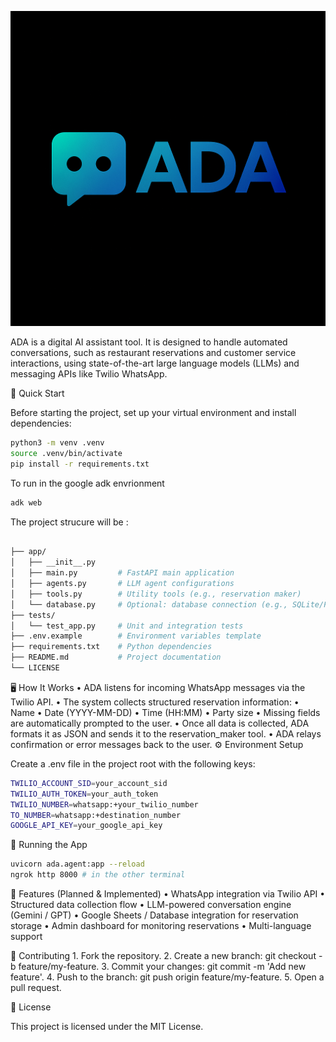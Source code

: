 ![ADA Logo](./logo.png)


ADA is a digital AI assistant tool. It is designed to handle automated conversations, such as restaurant reservations and customer service interactions, using state-of-the-art large language models (LLMs) and messaging APIs like Twilio WhatsApp.

🚀 Quick Start

Before starting the project, set up your virtual environment and install dependencies:
```bash
python3 -m venv .venv
source .venv/bin/activate
pip install -r requirements.txt

```
To run in the google adk envrionment
```bash
adk web
```

The project strucure will be :
```bash

├── app/
│   ├── __init__.py
│   ├── main.py         # FastAPI main application
│   ├── agents.py       # LLM agent configurations
│   ├── tools.py        # Utility tools (e.g., reservation maker)
│   └── database.py     # Optional: database connection (e.g., SQLite/PostgreSQL)
├── tests/
│   └── test_app.py     # Unit and integration tests
├── .env.example        # Environment variables template
├── requirements.txt    # Python dependencies
├── README.md           # Project documentation
└── LICENSE
```

🖥️ How It Works
	•	ADA listens for incoming WhatsApp messages via the Twilio API.
	•	The system collects structured reservation information:
	•	Name
	•	Date (YYYY-MM-DD)
	•	Time (HH:MM)
	•	Party size
	•	Missing fields are automatically prompted to the user.
	•	Once all data is collected, ADA formats it as JSON and sends it to the reservation_maker tool.
	•	ADA relays confirmation or error messages back to the user.
⚙️ Environment Setup

Create a .env file in the project root with the following keys:
```bash
TWILIO_ACCOUNT_SID=your_account_sid
TWILIO_AUTH_TOKEN=your_auth_token
TWILIO_NUMBER=whatsapp:+your_twilio_number
TO_NUMBER=whatsapp:+destination_number
GOOGLE_API_KEY=your_google_api_key
```

🧪 Running the App

```bash
uvicorn ada.agent:app --reload
ngrok http 8000 # in the other terminal
```

📝 Features (Planned & Implemented)
	•	WhatsApp integration via Twilio API
	•	Structured data collection flow
	•	LLM-powered conversation engine (Gemini / GPT)
	•	Google Sheets / Database integration for reservation storage
	•	Admin dashboard for monitoring reservations
	•	Multi-language support

👥 Contributing
	1.	Fork the repository.
	2.	Create a new branch: git checkout -b feature/my-feature.
	3.	Commit your changes: git commit -m 'Add new feature'.
	4.	Push to the branch: git push origin feature/my-feature.
	5.	Open a pull request.

📄 License

This project is licensed under the MIT License.

